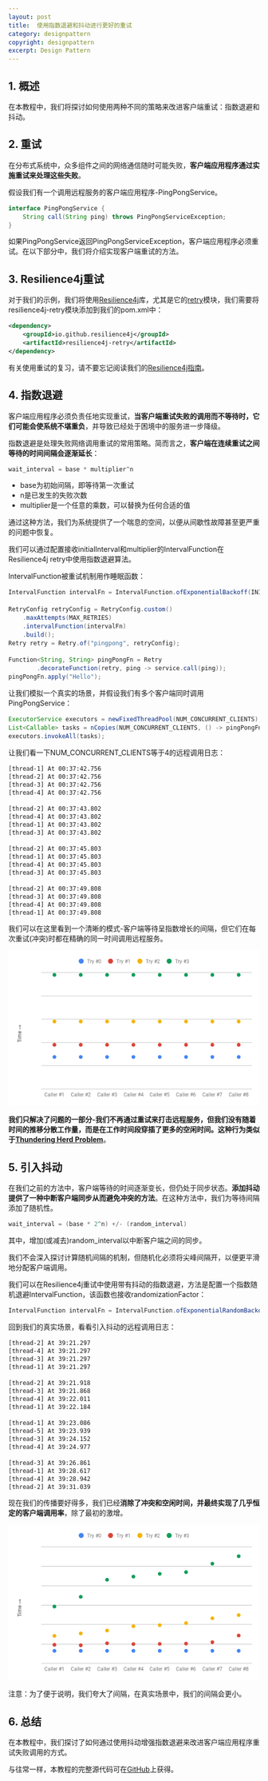 ```yaml
---
layout: post
title:  使用指数退避和抖动进行更好的重试
category: designpattern
copyright: designpattern
excerpt: Design Pattern
---
```


## 1. 概述

在本教程中，我们将探讨如何使用两种不同的策略来改进客户端重试：指数退避和抖动。

## 2. 重试

在分布式系统中，众多组件之间的网络通信随时可能失败，**客户端应用程序通过实施重试来处理这些失败**。

假设我们有一个调用远程服务的客户端应用程序-PingPongService。

```java
interface PingPongService {
    String call(String ping) throws PingPongServiceException;
}
```

如果PingPongService返回PingPongServiceException，客户端应用程序必须重试。在以下部分中，我们将介绍实现客户端重试的方法。

## 3. Resilience4j重试

对于我们的示例，我们将使用[Resilience4j]()库，尤其是它的[retry](https://resilience4j.readme.io/docs/retry)模块，我们需要将resilience4j-retry模块添加到我们的pom.xml中：

```xml
<dependency>
    <groupId>io.github.resilience4j</groupId>
    <artifactId>resilience4j-retry</artifactId>
</dependency>
```

有关使用重试的复习，请不要忘记阅读我们的[Resilience4j指南]()。

## 4. 指数退避

客户端应用程序必须负责任地实现重试，**当客户端重试失败的调用而不等待时，它们可能会使系统不堪重负**，并导致已经处于困境中的服务进一步降级。

指数退避是处理失败网络调用重试的常用策略。简而言之，**客户端在连续重试之间等待的时间间隔会逐渐延长**：

```java
wait_interval = base * multiplier^n
```

-   base为初始间隔，即等待第一次重试
-   n是已发生的失败次数
-   multiplier是一个任意的乘数，可以替换为任何合适的值

通过这种方法，我们为系统提供了一个喘息的空间，以便从间歇性故障甚至更严重的问题中恢复。

我们可以通过配置接收initialInterval和multiplier的IntervalFunction在Resilience4j retry中使用指数退避算法。

IntervalFunction被重试机制用作睡眠函数：

```java
IntervalFunction intervalFn = IntervalFunction.ofExponentialBackoff(INITIAL_INTERVAL, MULTIPLIER);

RetryConfig retryConfig = RetryConfig.custom()
    .maxAttempts(MAX_RETRIES)
    .intervalFunction(intervalFn)
    .build();
Retry retry = Retry.of("pingpong", retryConfig);

Function<String, String> pingPongFn = Retry
        .decorateFunction(retry, ping -> service.call(ping));
pingPongFn.apply("Hello");
```

让我们模拟一个真实的场景，并假设我们有多个客户端同时调用PingPongService：

```java
ExecutorService executors = newFixedThreadPool(NUM_CONCURRENT_CLIENTS);
List<Callable> tasks = nCopies(NUM_CONCURRENT_CLIENTS, () -> pingPongFn.apply("Hello"));
executors.invokeAll(tasks);
```

让我们看一下NUM_CONCURRENT_CLIENTS等于4的远程调用日志：

```shell
[thread-1] At 00:37:42.756
[thread-2] At 00:37:42.756
[thread-3] At 00:37:42.756
[thread-4] At 00:37:42.756

[thread-2] At 00:37:43.802
[thread-4] At 00:37:43.802
[thread-1] At 00:37:43.802
[thread-3] At 00:37:43.802

[thread-2] At 00:37:45.803
[thread-1] At 00:37:45.803
[thread-4] At 00:37:45.803
[thread-3] At 00:37:45.803

[thread-2] At 00:37:49.808
[thread-3] At 00:37:49.808
[thread-4] At 00:37:49.808
[thread-1] At 00:37:49.808
```

我们可以在这里看到一个清晰的模式-客户端等待呈指数增长的间隔，但它们在每次重试(冲突)时都在精确的同一时间调用远程服务。

![](/assets/images/2023/designpattern/resilience4jbackoffjitter01.png)

**我们只解决了问题的一部分-我们不再通过重试来打击远程服务，但我们没有随着时间的推移分散工作量，而是在工作时间段穿插了更多的空闲时间。这种行为类似于[Thundering Herd Problem](https://en.wikipedia.org/wiki/Thundering_herd_problem)**。

## 5. 引入抖动

在我们之前的方法中，客户端等待的时间逐渐变长，但仍处于同步状态。**添加抖动提供了一种中断客户端同步从而避免冲突的方法**。在这种方法中，我们为等待间隔添加了随机性。

```java
wait_interval = (base * 2^n) +/- (random_interval)
```

其中，增加(或减去)random_interval以中断客户端之间的同步。

我们不会深入探讨计算随机间隔的机制，但随机化必须将尖峰间隔开，以便更平滑地分配客户端调用。

我们可以在Resilience4j重试中使用带有抖动的指数退避，方法是配置一个指数随机退避IntervalFunction，该函数也接收randomizationFactor：

```java
IntervalFunction intervalFn = IntervalFunction.ofExponentialRandomBackoff(INITIAL_INTERVAL, MULTIPLIER, RANDOMIZATION_FACTOR);
```

回到我们的真实场景，看看引入抖动的远程调用日志：

```shell
[thread-2] At 39:21.297
[thread-4] At 39:21.297
[thread-3] At 39:21.297
[thread-1] At 39:21.297

[thread-2] At 39:21.918
[thread-3] At 39:21.868
[thread-4] At 39:22.011
[thread-1] At 39:22.184

[thread-1] At 39:23.086
[thread-5] At 39:23.939
[thread-3] At 39:24.152
[thread-4] At 39:24.977

[thread-3] At 39:26.861
[thread-1] At 39:28.617
[thread-4] At 39:28.942
[thread-2] At 39:31.039
```

现在我们的传播要好得多，我们已经**消除了冲突和空闲时间，并最终实现了几乎恒定的客户端调用率**，除了最初的激增。

![](/assets/images/2023/designpattern/resilience4jbackoffjitter02.png)

注意：为了便于说明，我们夸大了间隔，在真实场景中，我们的间隔会更小。

## 6. 总结

在本教程中，我们探讨了如何通过使用抖动增强指数退避来改进客户端应用程序重试失败调用的方式。

与往常一样，本教程的完整源代码可在[GitHub](https://github.com/tuyucheng7/taketoday-tutorial4j/tree/master/design-patterns-modules)上获得。